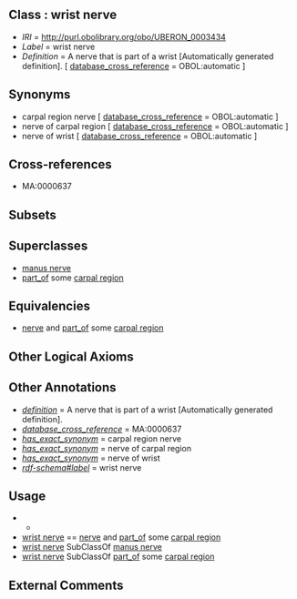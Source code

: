
## Class : wrist nerve

 * *IRI* = http://purl.obolibrary.org/obo/UBERON_0003434
 * *Label* = wrist nerve
 * *Definition* = A nerve that is part of a wrist [Automatically generated definition]. [ [database_cross_reference](../../ef/oboInOwl#hasDbXref.md) = OBOL:automatic ]

## Synonyms

 * carpal region nerve [ [database_cross_reference](../../ef/oboInOwl#hasDbXref.md) = OBOL:automatic ]
 * nerve of carpal region [ [database_cross_reference](../../ef/oboInOwl#hasDbXref.md) = OBOL:automatic ]
 * nerve of wrist [ [database_cross_reference](../../ef/oboInOwl#hasDbXref.md) = OBOL:automatic ]

## Cross-references

 * MA:0000637

## Subsets


## Superclasses

 * [manus nerve](../../UBERON/48/UBERON_0003448.md)
 * [part_of](../../BFO/50/BFO_0000050.md) some [carpal region](../../UBERON/52/UBERON_0004452.md)

## Equivalencies

 * [nerve](../../UBERON/21/UBERON_0001021.md) and [part_of](../../BFO/50/BFO_0000050.md) some [carpal region](../../UBERON/52/UBERON_0004452.md)

## Other Logical Axioms


## Other Annotations

 * *[definition](../../IAO/15/IAO_0000115.md)* = A nerve that is part of a wrist [Automatically generated definition].
 * *[database_cross_reference](../../ef/oboInOwl#hasDbXref.md)* = MA:0000637
 * *[has_exact_synonym](../../ym/oboInOwl#hasExactSynonym.md)* = carpal region nerve
 * *[has_exact_synonym](../../ym/oboInOwl#hasExactSynonym.md)* = nerve of carpal region
 * *[has_exact_synonym](../../ym/oboInOwl#hasExactSynonym.md)* = nerve of wrist
 * *[rdf-schema#label](../../el/rdf-schema#label.md)* = wrist nerve

## Usage

 * -
 * [wrist nerve](../../UBERON/34/UBERON_0003434.md) == [nerve](../../UBERON/21/UBERON_0001021.md) and [part_of](../../BFO/50/BFO_0000050.md) some [carpal region](../../UBERON/52/UBERON_0004452.md)
 * [wrist nerve](../../UBERON/34/UBERON_0003434.md) SubClassOf [manus nerve](../../UBERON/48/UBERON_0003448.md)
 * [wrist nerve](../../UBERON/34/UBERON_0003434.md) SubClassOf [part_of](../../BFO/50/BFO_0000050.md) some [carpal region](../../UBERON/52/UBERON_0004452.md)

## External Comments

